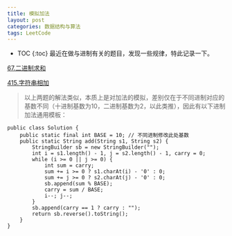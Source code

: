 ```yaml
---
title: 模拟加法
layout: post
categories: 数据结构与算法
tags: LeetCode
---
```

* TOC
{:toc}
最近在做与进制有关的题目，发现一些规律，特此记录一下。 

[67.二进制求和](https://leetcode-cn.com/problems/add-binary/)
    
[415.字符串相加](https://leetcode-cn.com/problems/add-strings/)

> 以上两题的解法类似，本质上是对加法的模拟，差别仅在于不同进制对应的基数不同（十进制基数为10，二进制基数为2，以此类推），因此有以下进制加法通用模板：

    public class Solution {
        public static final int BASE = 10; // 不同进制修改此处基数
        public static String add(String s1, String s2) {
            StringBuilder sb = new StringBuilder("");
            int i = s1.length() - 1, j = s2.length() - 1, carry = 0;
            while (i >= 0 || j >= 0) {
                int sum = carry;
                sum += i >= 0 ? s1.charAt(i) - '0' : 0;
                sum += j >= 0 ? s2.charAt(j) - '0' : 0;
                sb.append(sum % BASE);
                carry = sum / BASE;
                i--; j--;
            }
            sb.append(carry == 1 ? carry : "");
            return sb.reverse().toString();
        }
    }
